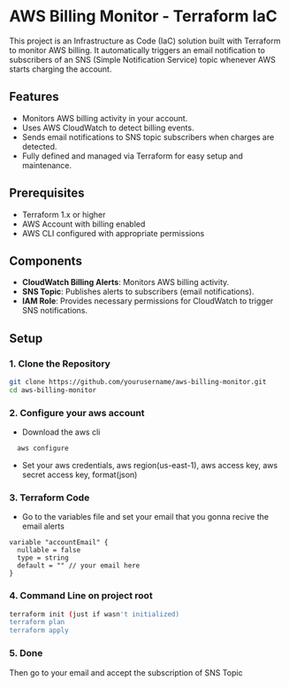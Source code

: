 # AWS Billing Monitor - Terraform IaC

This project is an Infrastructure as Code (IaC) solution built with Terraform to monitor AWS billing. It automatically triggers an email notification to subscribers of an SNS (Simple Notification Service) topic whenever AWS starts charging the account.

## Features

- Monitors AWS billing activity in your account.
- Uses AWS CloudWatch to detect billing events.
- Sends email notifications to SNS topic subscribers when charges are detected.
- Fully defined and managed via Terraform for easy setup and maintenance.

## Prerequisites

- Terraform 1.x or higher
- AWS Account with billing enabled
- AWS CLI configured with appropriate permissions

## Components

- **CloudWatch Billing Alerts**: Monitors AWS billing activity.
- **SNS Topic**: Publishes alerts to subscribers (email notifications).
- **IAM Role**: Provides necessary permissions for CloudWatch to trigger SNS notifications.

## Setup

### 1. Clone the Repository

```bash
git clone https://github.com/yourusername/aws-billing-monitor.git
cd aws-billing-monitor
```

### 2. Configure your aws account

- Download the aws cli
```bash
  aws configure
```
- Set your aws credentials, aws region(us-east-1), aws access key, aws secret access key, format(json)


### 3. Terraform Code

- Go to the variables file and set your email that you gonna recive the email alerts
```hcl
variable "accountEmail" {
  nullable = false
  type = string
  default = "" // your email here
}
```

### 4. Command Line on project root

```bash
terraform init (just if wasn't initialized)
terraform plan
terraform apply
```

### 5. Done

Then go to your email and accept the subscription of SNS Topic

